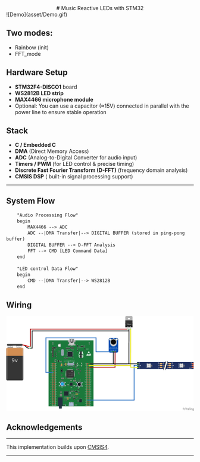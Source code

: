 <div align="center">
#  Music Reactive LEDs with STM32
</div>
![Demo](asset/Demo.gif)

## Two modes:
- Rainbow (init)
- FFT_mode
## Hardware Setup

* **STM32F4-DISCO1** board
* **WS2812B LED strip**
* **MAX4466 microphone module**
* Optional: You can use a capacitor (≈15V) connected in parallel with the power line to ensure stable operation

## Stack

* **C / Embedded C**
* **DMA** (Direct Memory Access)
* **ADC** (Analog-to-Digital Converter for audio input)
* **Timers / PWM** (for LED control & precise timing)
* **Discrete Fast Fourier Transform (D-FFT)** (frequency domain analysis)
* **CMSIS DSP** ( built-in signal processing support)

---

## System Flow

```
    "Audio Processing Flow"
    begin
        MAX4466 --> ADC
        ADC --|DMA Transfer|--> DIGITAL BUFFER (stored in ping-pong buffer)
        DIGITAL BUFFER --> D-FFT Analysis
        FFT --> CMD [LED Command Data]
    end

    "LED control Data Flow"
    begin
        CMD --|DMA Transfer|--> WS2812B
    end
```

## Wiring

![Wiring](asset/Wiring.png)


## Acknowledgements

---

This implementation builds upon [CMSIS4](https://github.com/ARM-software/CMSIS_4).

---

